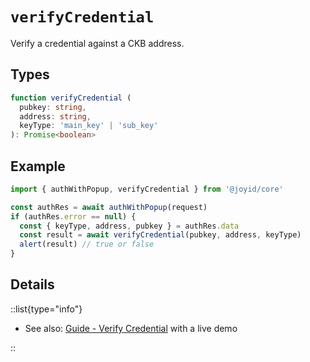 # `verifyCredential`

Verify a credential against a CKB address.

## Types

```typescript
function verifyCredential (
  pubkey: string,
  address: string,
  keyType: 'main_key' | 'sub_key'
): Promise<boolean>
```

## Example

```js
import { authWithPopup, verifyCredential } from '@joyid/core'

const authRes = await authWithPopup(request)
if (authRes.error == null) {
  const { keyType, address, pubkey } = authRes.data
  const result = await verifyCredential(pubkey, address, keyType)
  alert(result) // true or false
}
```

## Details

::list{type="info"}

* See also: [Guide - Verify Credential](/guide/verification/verify-credential) with a live demo

::
